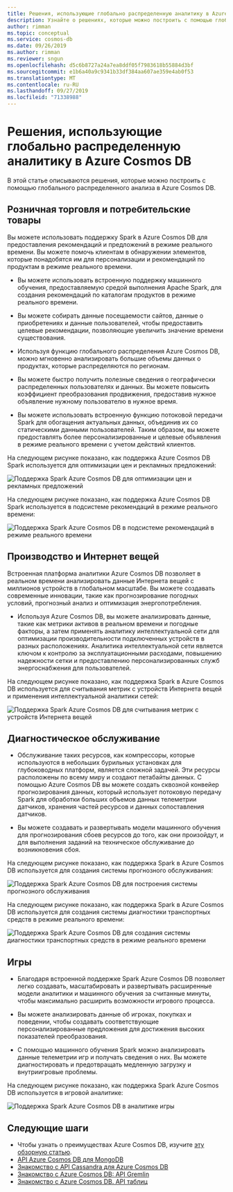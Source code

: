 ```yaml
---
title: Решения, использующие глобально распределенную аналитику в Azure Cosmos DB.
description: Узнайте о решениях, которые можно построить с помощью глобального распределенного анализа в Azure Cosmos DB.
author: rimman
ms.topic: conceptual
ms.service: cosmos-db
ms.date: 09/26/2019
ms.author: rimman
ms.reviewer: sngun
ms.openlocfilehash: d5c6b8727a24a7ea8ddf05f7983618b55884d3bf
ms.sourcegitcommit: e1b6a40a9c9341b33df384aa607ae359e4ab0f53
ms.translationtype: MT
ms.contentlocale: ru-RU
ms.lasthandoff: 09/27/2019
ms.locfileid: "71338988"
---
```

# <a name="solutions-using-globally-distributed-analytics-in-azure-cosmos-db"></a>Решения, использующие глобально распределенную аналитику в Azure Cosmos DB

В этой статье описываются решения, которые можно построить с помощью глобального распределенного анализа в Azure Cosmos DB.

## <a name="retail-and-consumer-goods"></a>Розничная торговля и потребительские товары

Вы можете использовать поддержку Spark в Azure Cosmos DB для предоставления рекомендаций и предложений в режиме реального времени. Вы можете помочь клиентам в обнаружении элементов, которые понадобятся им для персонализации и рекомендаций по продуктам в режиме реального времени.

* Вы можете использовать встроенную поддержку машинного обучения, предоставляемую средой выполнения Apache Spark, для создания рекомендаций по каталогам продуктов в режиме реального времени.

* Вы можете собирать данные посещаемости сайтов, данные о приобретениях и данные пользователей, чтобы предоставить целевые рекомендации, позволяющие увеличить значение времени существования.

* Используя функцию глобального распределения Azure Cosmos DB, можно мгновенно анализировать большие объемы данных о продуктах, которые распределяются по регионам.

* Вы можете быстро получить полезные сведения о географически распределенных пользователях и данных. Вы можете повысить коэффициент преобразования продвижения, предоставив нужное объявление нужному пользователю в нужное время.

* Вы можете использовать встроенную функцию потоковой передачи Spark для обогащения актуальных данных, объединив их со статическими данными пользователей. Таким образом, вы можете предоставлять более персонализированные и целевые объявления в режиме реального времени с учетом действий клиентов.

На следующем рисунке показано, как поддержка Azure Cosmos DB Spark используется для оптимизации цен и рекламных предложений:

![Поддержка Spark Azure Cosmos DB для оптимизации цен и рекламных предложений](./media/spark-api-introduction/optimize-pricing-and-promotions.png)


На следующем рисунке показано, как поддержка Azure Cosmos DB Spark используется в подсистеме рекомендаций в режиме реального времени:

![Поддержка Spark Azure Cosmos DB в подсистеме рекомендаций в режиме реального времени](./media/spark-api-introduction/real-time-recommendation-engine.png)

## <a name="manufacturing-and-iot"></a>Производство и Интернет вещей

Встроенная платформа аналитики Azure Cosmos DB позволяет в реальном времени анализировать данные Интернета вещей с миллионов устройств в глобальном масштабе. Вы можете создавать современные инновации, такие как прогнозирование погодных условий, прогнозный анализ и оптимизация энергопотребления.

* Используя Azure Cosmos DB, вы можете анализировать данные, такие как метрики активов в реальном времени и погодные факторы, а затем применять аналитику интеллектуальной сети для оптимизации производительности подключенных устройств в разных расположениях. Аналитика интеллектуальной сети является ключом к контролю за эксплуатационными расходами, повышению надежности сетки и предоставлению персонализированных служб энергоснабжения для пользователей.

На следующем рисунке показано, как поддержка Spark в Azure Cosmos DB используется для считывания метрик с устройств Интернета вещей и применения интеллектуальной аналитики сетей:

![Поддержка Spark Azure Cosmos DB для считывания метрик с устройств Интернета вещей](./media/spark-api-introduction/read-metrics-from-iot-devices.png)

## <a name="predictive-maintenance"></a>Диагностическое обслуживание

* Обслуживание таких ресурсов, как компрессоры, которые используются в небольших бурильных установках для глубоководных платформ, является сложной задачей. Эти ресурсы расположены по всему миру и создают петабайты данных. С помощью Azure Cosmos DB вы можете создать сквозной конвейер прогнозирования данных, который использует потоковую передачу Spark для обработки больших объемов данных телеметрии датчиков, хранения частей ресурсов и данных сопоставления датчиков.

* Вы можете создавать и развертывать модели машинного обучения для прогнозирования сбоев ресурсов до того, как они произойдут, и для выполнения заданий на техническое обслуживание до возникновения сбоя.

На следующем рисунке показано, как поддержка Spark в Azure Cosmos DB используется для создания системы прогнозного обслуживания:

![Поддержка Spark Azure Cosmos DB для построения системы прогнозного обслуживания](./media/spark-api-introduction/predictive-maintenance-system.png)

На следующем рисунке показано, как поддержка Spark в Azure Cosmos DB используется для создания системы диагностики транспортных средств в режиме реального времени:

![Поддержка Spark Azure Cosmos DB для создания системы диагностики транспортных средств в режиме реального времени](./media/spark-api-introduction/real-time-vehicle-diagnostic-system.png)

## <a name="gaming"></a>Игры

* Благодаря встроенной поддержке Spark Azure Cosmos DB позволяет легко создавать, масштабировать и развертывать расширенные модели аналитики и машинного обучения за считанные минуты, чтобы максимально расширить возможности игрового процесса.

* Вы можете анализировать данные об игроках, покупках и поведении, чтобы создавать соответствующие персонализированные предложения для достижения высоких показателей преобразования.

* С помощью машинного обучения Spark можно анализировать данные телеметрии игр и получать сведения о них. Вы можете диагностировать и предотвращать медленную загрузку и внутриигровые проблемы.

На следующем рисунке показано, как поддержка Spark Azure Cosmos DB используется в игровой аналитике:

![Поддержка Spark Azure Cosmos DB в аналитике игры](./media/spark-api-introduction/gaming-analytics.png)

## <a name="next-steps"></a>Следующие шаги

* Чтобы узнать о преимуществах Azure Cosmos DB, изучите [эту обзорную статью](introduction.md).
* [API Azure Cosmos DB для MongoDB](mongodb-introduction.md)
* [Знакомство с API Cassandra для Azure Cosmos DB](cassandra-introduction.md)
* [Знакомство с Azure Cosmos DB: API Gremlin](graph-introduction.md)
* [Знакомство с Azure Cosmos DB. API таблиц](table-introduction.md)
